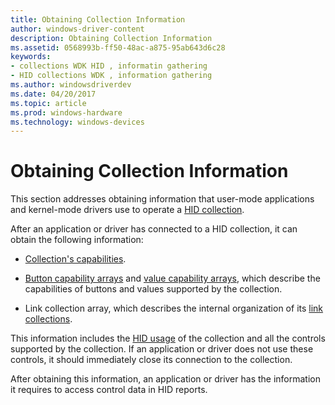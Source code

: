```yaml
---
title: Obtaining Collection Information
author: windows-driver-content
description: Obtaining Collection Information
ms.assetid: 0568993b-ff50-48ac-a875-95ab643d6c28
keywords:
- collections WDK HID , informatin gathering
- HID collections WDK , information gathering
ms.author: windowsdriverdev
ms.date: 04/20/2017
ms.topic: article
ms.prod: windows-hardware
ms.technology: windows-devices
---
```


# Obtaining Collection Information





This section addresses obtaining information that user-mode applications and kernel-mode drivers use to operate a [HID collection](hid-collections.md).

After an application or driver has connected to a HID collection, it can obtain the following information:

-   [Collection's capabilities](collection-capability.md).

-   [Button capability arrays](button-capability-arrays.md) and [value capability arrays](value-capability-arrays.md), which describe the capabilities of buttons and values supported by the collection.

-   Link collection array, which describes the internal organization of its [link collections](link-collections.md).

This information includes the [HID usage](hid-usages.md) of the collection and all the controls supported by the collection. If an application or driver does not use these controls, it should immediately close its connection to the collection.

After obtaining this information, an application or driver has the information it requires to access control data in HID reports.

 

 





